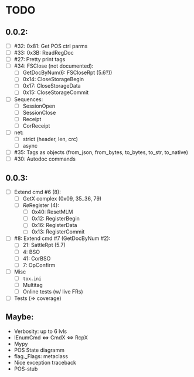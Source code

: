 # TODO

## 0.0.2:
- [ ] #32: 0x81: Get POS ctrl parms
- [ ] #33: 0x3B: ReadRegDoc
- [ ] #27: Pretty print tags
- [ ] #34: FSClose (not documented):
  - [ ] GetDocByNum(6: FSCloseRpt (5.6?))
  - [ ] 0x14: CloseStorageBegin
  - [ ] 0x17: CloseStorageData
  - [ ] 0x15: CloseStorageCommit
- [ ] Sequences:
  + [ ] SessionOpen
  + [ ] SessionClose
  + [ ] Receipt
  + [ ] CorReceipt
- [ ] net:
  + [ ] strict (header, len, crc)
  + [ ] async
- [ ] #35: Tags as objects (from_json, from_bytes, to_bytes, to_str, to_native)
- [ ] #30: Autodoc commands

## 0.0.3:
- [ ] Extend cmd #6 (8):
  + [ ] GetX complex (0x09, 35..36, 79)
  + [ ] *Re*Register (4):
    + [ ] 0x40: ResetMLM
    - [ ] 0x12: RegisterBegin
    - [ ] 0x16: RegisterData
    - [ ] 0x13: RegisterCommit
- [ ] #8: Extend cmd #7 (GetDocByNum #2):
  + [ ] 21: SattleRpt (5.7)
  + [ ]  4: BSO
  + [ ] 41: CorBSO
  + [ ]  7: OpConfirm
- [ ] Misc
  + [ ] `tox.ini`
  + [ ] Multitag
  + [ ] Online tests (w/ live FRs)
- [ ] Tests (&rArr; coverage)

## Maybe:
  + Verbosity: up to 6 lvls
  + IEnumCmd &hArr; CmdX &hArr; RcpX
  + Mypy
  + POS State diagramm
  + flag._Flags: metaclass
  + Nice exception traceback
  + POS-stub

## 